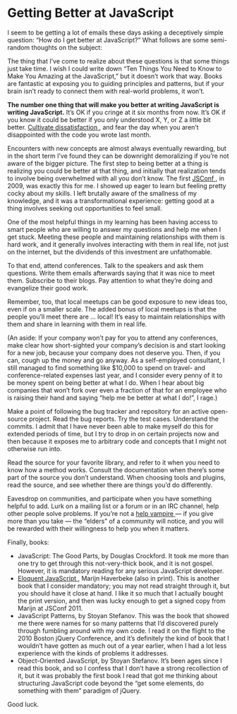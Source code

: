 # Getting Better at JavaScript

I seem to be getting a lot of emails these days asking a deceptively simple
question: “How do I get better at JavaScript?” What follows are some
semi-random thoughts on the subject:

The thing that I’ve come to realize about these questions is that some things
just take time. I wish I could write down “Ten Things You Need to Know to Make
You Amazing at the JavaScript,” but it doesn’t work that way. Books are
fantastic at exposing you to guiding principles and patterns, but if your brain
isn’t ready to connect them with real-world problems, it won’t.

**The number one thing that will make you better at writing JavaScript is writing
JavaScript.** It’s OK if you cringe at it six months from now. It’s OK if you
know it could be better if you only understood X, Y, or Z a little bit better.
[ Cultivate dissatisfaction ](http://www.paulgraham.com/taste.html), and fear the day when you aren’t disappointed with
the code you wrote last month.

Encounters with new concepts are almost always eventually rewarding, but in the
short term I’ve found they can be downright demoralizing if you’re not aware of
the bigger picture. The first step to being better at a thing is realizing you
could be better at that thing, and initially that realization tends to involve
being overwhelmed with all you don’t know. The first [ JSConf ](http://jsconf.us/2009/), in 2009, was
exactly this for me. I showed up eager to learn but feeling pretty cocky about
my skills. I left brutally aware of the smallness of my knowledge, and it was a
transformational experience: getting good at a thing involves seeking out
opportunities to feel small.

One of the most helpful things in my learning has been having access to smart
people who are willing to answer my questions and help me when I get stuck.
Meeting these people and maintaining relationships with them is hard work, and
it generally involves interacting with them in real life, not just on the
internet, but the dividends of this investment are unfathomable.

To that end, attend conferences. Talk to the speakers and ask them questions.
Write them emails afterwards saying that it was nice to meet them. Subscribe to
their blogs. Pay attention to what they’re doing and evangelize their good
work.

Remember, too, that local meetups can be good exposure to new ideas too, even
if on a smaller scale. The added bonus of local meetups is that the people
you’ll meet there are … local! It’s easy to maintain relationships with them
and share in learning with them in real life.

(An aside: If your company won’t pay for you to attend any conferences, make
clear how short-sighted your company’s decision is and start looking for a new
job, because your company does not deserve you. Then, if you can, cough up the
money and go anyway. As a self-employed consultant, I still managed to find
something like $10,000 to spend on travel- and conference-related expenses last
year, and I consider every penny of it to be money spent on being better at
what I do. When I hear about big companies that won’t fork over even a fraction
of that for an employee who is raising their hand and saying “help me be better
at what I do!”, I rage.)

Make a point of following the bug tracker and repository for an active
open-source project. Read the bug reports. Try the test cases. Understand the
commits. I admit that I have never been able to make myself do this for
extended periods of time, but I try to drop in on certain projects now and then
because it exposes me to arbitrary code and concepts that I might not otherwise
run into.

Read the source for your favorite library, and refer to it when you need to
know how a method works. Consult the documentation when there’s some part of
the source you don’t understand. When choosing tools and plugins, read the
source, and see whether there are things you’d do differently.

Eavesdrop on communities, and participate when you have something helpful to
add. Lurk on a mailing list or a forum or in an IRC channel, help other people
solve problems. If you’re not a [ help vampire ](http://slash7.com/2006/12/22/vampires/) — if you give more than you take —
the “elders” of a community will notice, and you will be rewarded with their
willingness to help you when it matters.

Finally, books:

- JavaScript: The Good Parts, by Douglas Crockford. It took me more than one
  try to get through this not-very-thick book, and it is not gospel. However,
  it is mandatory reading for any serious JavaScript developer.
- [ Eloquent JavaScript ](http://eloquentjavascript.net/), Marijn Haverbeke (also in print). This is another book
  that I consider mandatory; you may not read straight through it, but you
  should have it close at hand. I like it so much that I actually bought the
  print version, and then was lucky enough to get a signed copy from Marijn at
  JSConf 2011.
- JavaScript Patterns, by Stoyan Stefanov. This was the book that showed me
  there were names for so many patterns that I’d discovered purely through
  fumbling around with my own code. I read it on the flight to the 2010 Boston
  jQuery Conference, and it’s definitely the kind of book that I wouldn’t have
  gotten as much out of a year earlier, when I had a lot less experience with
  the kinds of problems it addresses.
- Object-Oriented JavaScript, by Stoyan Stefanov. It’s been ages since I read
  this book, and so I confess that I don’t have a strong recollection of it,
  but it was probably the first book I read that got me thinking about
  structuring JavaScript code beyond the “get some elements, do something with
  them” paradigm of jQuery.

Good luck.
